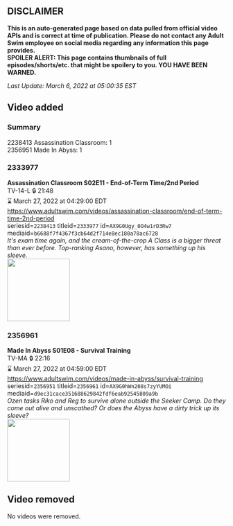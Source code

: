 ## DISCLAIMER
**This is an auto-generated page based on data pulled from official video APIs and is correct at time of publication. Please do not contact any Adult Swim employee on social media regarding any information this page provides.**  
**SPOILER ALERT: This page contains thumbnails of full episodes/shorts/etc. that might be spoilery to you. YOU HAVE BEEN WARNED.**  

_Last Update: March 6, 2022 at 05:00:35 EST_
## Video added
### Summary
2238413 Assassination Classroom: 1  
2356951 Made In Abyss: 1  
### 2333977
**Assassination Classroom S02E11 - End-of-Term Time/2nd Period**  
TV-14-L 🔒 21:48  
⌛ March 27, 2022 at 04:29:00 EDT  
https://www.adultswim.com/videos/assassination-classroom/end-of-term-time-2nd-period  
seriesid=`2238413` titleid=`2333977` id=`AX9G0Ugy_0O4w1rD3Rw7` mediaid=`b6688f7f4367f3cb64d2f714e8ec180a78ac6728`  
_It's exam time again, and the cream-of-the-crop A Class is a bigger threat than ever before. Top-ranking Asano, however, has something up his sleeve._  
<a href="https://media.cdn.adultswim.com/uploads/20220301/thumbnails/2_22311349411-AssassinationClassroom_033_EndOfTermTime2ndPeriod.png"><img src="https://media.cdn.adultswim.com/uploads/20220301/thumbnails/2_22311349411-AssassinationClassroom_033_EndOfTermTime2ndPeriod.png" height="144px" /></a>
### 2356961
**Made In Abyss S01E08 - Survival Training**  
TV-MA 🔒 22:16  
⌛ March 27, 2022 at 04:59:00 EDT  
https://www.adultswim.com/videos/made-in-abyss/survival-training  
seriesid=`2356951` titleid=`2356961` id=`AX9G0hWn208s7zyYUMOi` mediaid=`d9ec31cace351688629842fdf6eab92545809a9b`  
_Ozen tasks Riko and Reg to survive alone outside the Seeker Camp. Do they come out alive and unscathed? Or does the Abyss have a dirty trick up its sleeve?_  
<a href="https://media.cdn.adultswim.com/uploads/20220301/thumbnails/2_22311350357-MadeInAbyss_008_SurvivalTraining.png"><img src="https://media.cdn.adultswim.com/uploads/20220301/thumbnails/2_22311350357-MadeInAbyss_008_SurvivalTraining.png" height="144px" /></a>
## Video removed
No videos were removed.  

